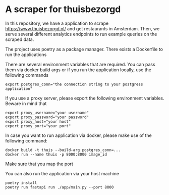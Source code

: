 # A scraper for thuisbezorgd

In this repository, we have a application to scrape https://www.thuisbezorgd.nl/ and get restaurants in Amsterdam. Then, we serve several different analytics endpoints to run
example queries on the scraped data.

The project uses poetry as a package manager. There exists a Dockerfile to run the applications

There are several environment variables that are required. You can pass them via docker build args or if you run the application locally, use the following commands

```
export postgres_conn="the connection string to your postgress application"
```

If you use a proxy server, please export the following environment variables. Beware in mind that 
```
export proxy_username="your username"
export proxy_password="your password"
export proxy_host="your host"
export proxy_port="your port"
```

In case you want to run application via docker, please make use of the following command:
```
docker build -t thuis --build-arg postgres_conn=...
docker run --name thuis -p 8000:8000 image_id
```
Make sure that you map the port

You can also run the application via your host machine
```
poetry install
poetry run fastapi run ./app/main.py --port 8000
```
